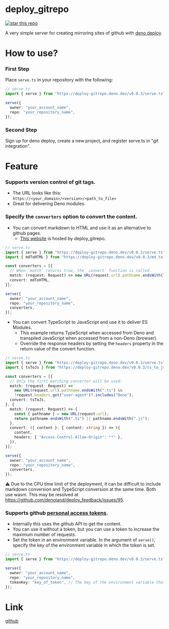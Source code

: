 # deploy_gitrepo

[![star this repo](https://img.shields.io/github/stars/ayame113/deploy_gitrepo?style=social)](https://github.com/ayame113/deploy_gitrepo)

A very simple server for creating mirroring sites of github with
[deno deploy](https://deno.com/deploy).

# How to use?

### First Step

Place `serve.ts` in your repository with the following:

```ts
// serve.ts
import { serve } from "https://deploy-gitrepo.deno.dev/v0.0.3/serve.ts";

serve({
  owner: "your_account_name",
  repo: "your_repository_name",
});
```

### Second Step

Sign up for deno deploy, create a new project, and register serve.ts in "git
integration".

# Feature

### Supports version control of git tags.

- The URL looks like this: `https://<your_domain>/<version>/<path_to_file>`
- Great for delivering Deno modules.

### Specify the `converters` option to convert the content.

- You can convert markdown to HTML and use it as an alternative to github pages.
  - [This website](https://deploy-gitrepo.deno.dev/v0.0.3/README.md) is hosted
    by deploy_gitrepo.

```ts
// serve.ts
import { serve } from "https://deploy-gitrepo.deno.dev/v0.0.3/serve.ts";
import { mdToHTML } from "https://deploy-gitrepo.deno.dev/v0.0.3/md_to_html.ts";

const converters = [{
  // When `match` returns true, the` convert` function is called.
  match: (request: Request) => new URL(request.url).pathname.endsWith(".md"),
  convert: mdToHTML,
}];

serve({
  owner: "your_account_name",
  repo: "your_repository_name",
  converters,
});
```

- You can convert TypeScript to JavaScript and use it to deliver ES Modules.
  - This example returns TypeScript when accessed from Deno and transpiled
    JavaScript when accessed from a non-Deno (browser).
  - Override the response headers by setting the `headers` property in the
    return value of the convert function.

```ts
// serve.ts
import { serve } from "https://deploy-gitrepo.deno.dev/v0.0.3/serve.ts";
import { tsToJs } from "https://deploy-gitrepo.deno.dev/v0.0.3/ts_to_js.ts";

const converters = [{
  // Only the first matching converter will be used.
  match: (request: Request) =>
    new URL(request.url).pathname.endsWith(".ts") &&
    !request.headers.get("user-agent")?.includes("Deno"),
  convert: tsToJs,
}, {
  match: (request: Request) => {
    const { pathname } = new URL(request.url);
    return pathname.endsWith(".ts") || pathname.endsWith(".js");
  },
  convert: ({ content }: { content: string }) => ({
    content,
    headers: { "Access-Control-Allow-Origin": "*" },
  }),
}];

serve({
  owner: "your_account_name",
  repo: "your_repository_name",
  converters,
});
```

⚠️ Due to the CPU time limit of the deployment, it can be difficult to include
markdown conversion and TypeScript conversion at the same time. Both use wasm.
This may be resolved at https://github.com/denoland/deploy_feedback/issues/95.

### Supports github [personal access tokens](https://docs.github.com/ja/rest/guides/getting-started-with-the-rest-api#authentication).

- Internally this uses the github API to get the content.
- You can use it without a token, but you can use a token to increase the
  maximum number of requests.
- Set the token in an environment variable. In the argument of `serve()`,
  specify the key of the environment variable in which the token is set.

```ts
// serve.ts
import { serve } from "https://deploy-gitrepo.deno.dev/v0.0.3/serve.ts";

serve({
  owner: "your_account_name",
  repo: "your_repository_name",
  tokenKey: "key_of_token", // The key of the environment variable that stores the personal access token of github. (in short, `Deno.env.get("key_of_token")==="<your_token>"`)
});
```

# Link

[github](https://github.com/ayame113/deploy_gitrepo)
